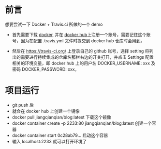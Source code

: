 # 前言

想要尝试一下 Docker + Travis.ci 所做的一个 demo

- 首先需要下载 [docker](https://www.docker.com/products/docker-desktop), 并在 [docker hub](https://hub.docker.com/)上注册一个账号，需要记住这个账号，因为在配置 .travis.yml 文件时提交到 docker hub 仓库时会用到。

- 然后在 <https://travis-ci.org/> 上登录自己的 github 账号，选择 setting 将列出的需要进行持续集成的仓库名那栏右边的开关打开，并点击 Settings 配置相关的环境变量，即 docker hub 上的用户名 DOCKER_USERNAME: xxx 及密码 DOCKER_PASSWORD: xxx。

# 项目运行

- git push 后
- 就会在 docker hub 上创建一个镜像
- docker pull jiangqianqian/blog:latest 下载这个镜像
- docker container create -p 2233:80 jiangqianqian/blog:latest 创建一个容器
- docker container start 0c28ab79... 启动这个容器
- 输入 localhost:2233 就可以打开环境了
